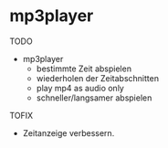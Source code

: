 # mp3player

TODO
- mp3player
    - bestimmte Zeit abspielen
    - wiederholen der Zeitabschnitten
    - play mp4 as audio only
    - schneller/langsamer abspielen

TOFIX
- Zeitanzeige verbessern.
